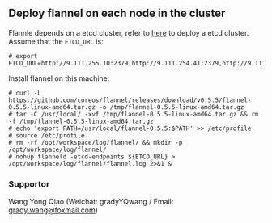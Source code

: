 ## Deploy flannel on each node in the cluster
Flannle depends on a etcd cluster, refer to [here](https://github.com/gradywang/notesofyongqiao/blob/master/etcd/deploy/deploy.md) to deploy a etcd cluster.
Assume that the `ETCD_URL` is:
```
# export ETCD_URL=http://9.111.255.10:2379,http://9.111.254.41:2379,http://9.111.255.50:2379
```

Install flannel on this machine: 
```
# curl -L https://github.com/coreos/flannel/releases/download/v0.5.5/flannel-0.5.5-linux-amd64.tar.gz -o /tmp/flannel-0.5.5-linux-amd64.tar.gz
# tar -C /usr/local/ -xvf /tmp/flannel-0.5.5-linux-amd64.tar.gz && rm -f /tmp/flannel-0.5.5-linux-amd64.tar.gz
# echo 'export PATH=/usr/local/flannel-0.5.5:$PATH' >> /etc/profile
# source /etc/profile
# rm -rf /opt/workspace/log/flannel/ && mkdir -p /opt/workspace/log/flannel/
# nohup flanneld -etcd-endpoints ${ETCD_URL} > /opt/workspace/log/flannel/flannel.log 2>&1 &
```

### Supportor
Wang Yong Qiao (Weichat: gradyYQwang / Email: grady.wang@foxmail.com)

